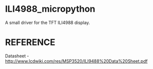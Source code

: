 # ILI4988_micropython
A small driver for the TFT ILI4988 display. 

# REFERENCE
Datasheet - http://www.lcdwiki.com/res/MSP3520/ILI9488%20Data%20Sheet.pdf